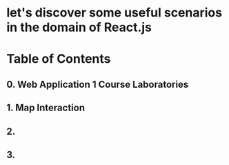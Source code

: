 # let's discover some useful scenarios in the domain of React.js

# Table of Contents

## 0. Web Application 1 Course Laboratories
## 1. Map Interaction
## 2.
## 3.
